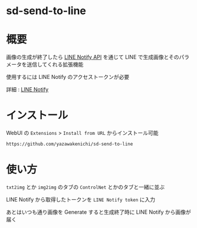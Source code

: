 # sd-send-to-line

# 概要
画像の生成が終了したら [LINE Notify API](https://notify-bot.line.me/) を通じて LINE で生成画像とそのパラメータを送信してくれる拡張機能

使用するには LINE Notify のアクセストークンが必要

詳細 : [LINE Notify](https://notify-bot.line.me/)

# インストール
WebUI の `Extensions` > `Install from URL` からインストール可能

``` bash
https://github.com/yazawakenichi/sd-send-to-line
```

# 使い方
`txt2img` とか `img2img` のタブの `ControlNet` とかのタブと一緒に並ぶ

LINE Notify から取得したトークンを `LINE Notify token` に入力

あとはいつも通り画像を Generate すると生成終了時に LINE Notify から画像が届く

